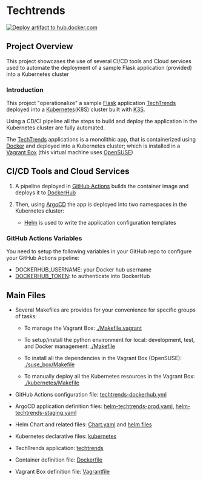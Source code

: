 # Techtrends

[![Deploy artifact to hub.docker.com](https://github.com/guillermo-ampie/techtrends/actions/workflows/techtrends-dockerhub.yml/badge.svg)](https://github.com/guillermo-ampie/techtrends/actions/workflows/techtrends-dockerhub.yml)

## Project Overview

This project showcases the use of several CI/CD tools and Cloud services used to automate the deployment of a sample Flask application (provided) into a Kubernetes cluster

### Introduction

This project "operationalize" a sample [Flask](https://flask.palletsprojects.com/) application [TechTrends](./techtrends/app.py) deployed into a [Kubernetes](https://kubernetes.io/)(K8S) cluster built with [K3S](https://k3s.io/).

Using a CD/CI pipeline all the steps to build and deploy the application in the Kubernetes cluster are fully automated.

The [TechTrends](./techtrends)  applications is a monolithic app, that is containerized using [Docker](https://www.docker.com/) and deployed into a Kubernetes cluster; which is installed in a [Vagrant Box](https://www.vagrantup.com/) (this virtual machine uses [OpenSUSE](https://www.opensuse.org/))

## CI/CD Tools and Cloud Services

1. A pipeline deployed in [GitHub Actions](https://github.com/features/actions) builds the container image and deploys it to [DockerHub](https://hub.docker.com/)

2. Then, using [ArgoCD](https://argoproj.github.io/cd) the app is deployed into two namespaces in the Kubernetes cluster:
    * [Helm](https://helm.sh/) is used to write the application configuration templates


### GitHub Actions Variables

You need to setup the following variables in your GitHub repo to configure your GitHub Actions pipeline:
* DOCKERHUB_USERNAME: your Docker hub username
* [DOCKERHUB_TOKEN](https://www.docker.com/blog/docker-hub-new-personal-access-tokens/): to authenticate into DockerHub

## Main Files

* Several Makefiles are provides for your convenience for specific groups of tasks:

  * To manage the Vagrant Box: [./Makefile.vagrant](./Makefile.vagrant)

  * To setup/install the python environment for local: development, test, and Docker management: [./Makefile](Makefile)

  * To install all the dependencies in the Vagrant Box (OpenSUSE): [./suse_box/Makefile](./suse_box/Makefile)

  * To manually deploy all the Kubernetes resources in the Vagrant Box: [./kubernetes/Makefile](./kubernetes/Makefile)

* GitHub Actions configuration file: [techtrends-dockerhub.yml](.github/workflows/techtrends-dockerhub.yml)

* ArgoCD application definition files: [helm-techtrends-prod.yaml](argocd/helm-techtrends-prod.yaml), [helm-techtrends-staging.yaml](argocd/helm-techtrends-prod.yaml)

* Helm Chart and related files: [Chart.yaml](helm/Chart.yaml) and [helm files](helm)

* Kubernetes declarative files: [kubernetes](kubernetes)

* TechTrends application: [techtrends](techtrends)

* Container definition file: [Dockerfile](Dockerfile)

* Vagrant Box definition file: [Vagrantfile](Vagrantfile)
